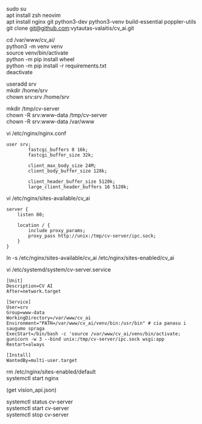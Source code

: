 sudo su  
apt install zsh neovim  
apt install nginx git python3-dev python3-venv build-essential poppler-utils  
git clone git@github.com:vytautas-valaitis/cv\_ai.git  
  
cd /var/www/cv\_ai/  
python3 -m venv venv  
source venv/bin/activate  
python -m pip install wheel  
python -m pip install -r requirements.txt  
deactivate  

useradd srv  
mkdir /home/srv  
chown srv:srv /home/srv  

mkdir /tmp/cv-server  
chown -R srv:www-data /tmp/cv-server  
chown -R srv:www-data /var/www  

vi /etc/nginx/nginx.conf
```
user srv;  
        fastcgi_buffers 8 16k;  
        fastcgi_buffer_size 32k;  
        
        client_max_body_size 24M;  
        client_body_buffer_size 128k;  
  
        client_header_buffer_size 5120k;  
        large_client_header_buffers 16 5120k;  
```  
vi /etc/nginx/sites-available/cv\_ai  
```
server {  
    listen 80;  
  
    location / {  
        include proxy_params;  
        proxy_pass http://unix:/tmp/cv-server/ipc.sock;  
    }  
}  
```  
ln -s /etc/nginx/sites-available/cv\_ai /etc/nginx/sites-enabled/cv\_ai  
  
vi /etc/systemd/system/cv-server.service  
```
[Unit]  
Description=CV AI  
After=network.target  
 
[Service]  
User=srv  
Group=www-data  
WorkingDirectory=/var/www/cv_ai  
Environment="PATH=/var/www/cv_ai/venv/bin:/usr/bin" # cia panasu i saugumo spraga  
ExecStart=/bin/bash -c 'source /var/www/cv_ai/venv/bin/activate; gunicorn -w 3 --bind unix:/tmp/cv-server/ipc.sock wsgi:app  
Restart=always  
  
[Install]  
WantedBy=multi-user.target  
```  
rm /etc/nginx/sites-enabled/default  
systemctl start nginx  
  
(get vision\_api.json)  
  
systemctl status cv-server  
systemctl start cv-server  
systemctl stop cv-server  
  
